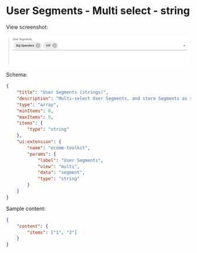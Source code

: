 # User Segments - Multi select - string

View screenshot:

![Multi Select](../../media/multi.png)

Schema:

```json
{
	"title": "User Segments (strings)",
	"description": "Multi-select User Segments, and store Segments as strings array",
	"type": "array",
	"minItems": 0,
	"maxItems": 5,
	"items": {
		"type": "string"
	},
	"ui:extension": {
		"name": "ecomm-toolkit",
		"params": {
			"label": "User Segments",
			"view": "multi",
			"data": "segment",
			"type": "string"
		}
	}
}
```

Sample content:

```json
{
	"content": {
		"items": ["1", "2"]
	}
}
```
